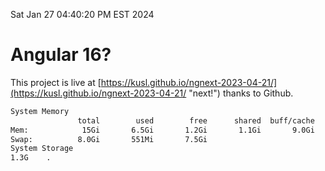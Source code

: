 Sat Jan 27 04:40:20 PM EST 2024

# Angular 16?


This project is live at [https://kusl.github.io/ngnext-2023-04-21/](https://kusl.github.io/ngnext-2023-04-21/ "next!") thanks to Github.

```bash
System Memory
               total        used        free      shared  buff/cache   available
Mem:            15Gi       6.5Gi       1.2Gi       1.1Gi       9.0Gi       8.8Gi
Swap:          8.0Gi       551Mi       7.5Gi
System Storage
1.3G	.
